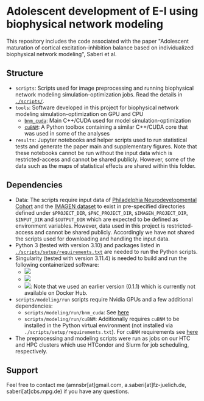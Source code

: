 # Adolescent development of E-I using biophysical network modeling
This repository includes the code associated with the paper "Adolescent maturation of cortical excitation-inhibition balance based on individualized biophysical network modeling", Saberi et al.

## Structure
- `scripts`: Scripts used for image preprocessing and running biophysical network modeling simulation-optimization jobs. Read the details in [`./scripts/`](scripts/).
- `tools`: Software developed in this project for biophysical network modeling simulation-optimization on GPU and CPU
    - [`bnm_cuda`](https://github.com/amnsbr/bnm_cuda): Main C++/CUDA used for model simulation-optimization
    - [`cuBNM`](https://github.com/amnsbr/cuBNM): A Python toolbox containing a similar C++/CUDA core that was used in some of the analyses
- `results`: Jupyter notebooks and helper scripts used to run statistical tests and generate the paper main and supplementary figures. Note that these notebooks cannot be run without the input data which is restricted-access and cannot be shared publicly. However, some of the data such as the maps of statistical effects are shared within this folder.

## Dependencies
- Data: The scripts require input data of [Philadelphia Neurodevelopmental Cohort](https://www.ncbi.nlm.nih.gov/projects/gap/cgi-bin/study.cgi?study_id=phs000607.v3.p2) and the [IMAGEN dataset](https://imagen-project.org/the-imagen-dataset/) to exist in pre-specified directories defined under `$PROJECT_DIR`, `$PNC_PROJECT_DIR`, `$IMAGEN_PROJECT_DIR`, `$INPUT_DIR` and `$OUTPUT_DIR` which are expected to be defined as environment variables. However, data used in this project is restricted-access and cannot be shared publicly. Accordingly we have not shared the scripts used for downloading and handling the input data.
- Python 3 (tested with version 3.10) and packages listed in [`./scripts/setup/requirements.txt`](scripts/setup/requirements.txt) are needed to run the Python scripts.
- Singularity (tested with version 3.11.4) is needed to build and run the following containerized software:
    - [<img src="https://img.shields.io/badge/docker-freesurfer/freesurfer:7.1.1-blue.svg?logo=docker">](https://hub.docker.com/layers/freesurfer/freesurfer/7.1.1/images/sha256-922fc8242c6dac65529e11e93c251b946ed6772f734a8ed589695f05df8a37e1?context=explore)
    - [<img src="https://img.shields.io/badge/docker-nipreps/fmriprep:22.0.0-blue.svg?logo=docker">](https://hub.docker.com/layers/nipreps/fmriprep/22.0.0/images/sha256-30bbf9ebc870de988b9ed7a9e32414dfdd98d57794f3b30126e1156079983402?context=explore)
    - [<img src="https://img.shields.io/badge/docker-micalab/micapipe:v0.1.2-blue.svg?logo=docker">](https://hub.docker.com/layers/micalab/micapipe/v0.1.2/images/sha256-b2f94d47c9810105cf020fc0deda6c1b51eeddd1444593963612ba5c7d9a3cfd?context=explore): Note that we used an earlier version (0.1.1) which is currently not available on Docker Hub.
- `scripts/modeling/run` scripts require Nvidia GPUs and a few additional dependencies:
    - `scripts/modeling/run/bnm_cuda`: See [here](https://github.com/amnsbr/bnm_cuda?tab=readme-ov-file#build-dependencies)
    - `scripts/modeling/run/cuBNM`: Additionally requires `cuBNM` to be installed in the Python virtual environment (not installed via `./scripts/setup/requirements.txt`). For `cuBNM` requirements see [here](https://github.com/amnsbr/cuBNM/tree/main?tab=readme-ov-file#installation)
- The preprocessing and modeling scripts were run as jobs on our HTC and HPC clusters which use HTCondor and Slurm for job scheduling, respectively.

## Support
Feel free to contact me (amnsbr\[at\]gmail.com, a.saberi\[at\]fz-juelich.de, saberi\[at\]cbs.mpg.de) if you have any questions.